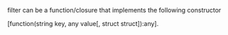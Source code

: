 filter can be a function/closure that implements the following constructor 

[function(string key, any value[, struct struct]):any].